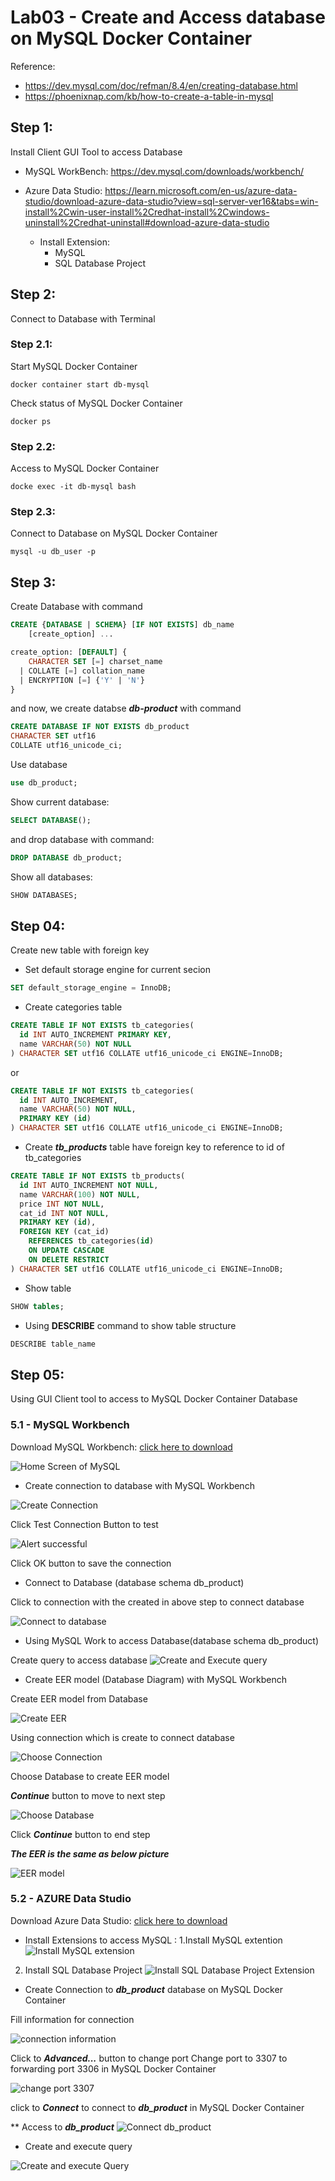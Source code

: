 # Lab03 - Create and Access database on MySQL Docker Container

Reference:
* https://dev.mysql.com/doc/refman/8.4/en/creating-database.html
* https://phoenixnap.com/kb/how-to-create-a-table-in-mysql

## Step 1:
Install Client GUI Tool to access Database 

* MySQL WorkBench: https://dev.mysql.com/downloads/workbench/
* Azure Data Studio: https://learn.microsoft.com/en-us/azure-data-studio/download-azure-data-studio?view=sql-server-ver16&tabs=win-install%2Cwin-user-install%2Credhat-install%2Cwindows-uninstall%2Credhat-uninstall#download-azure-data-studio

  * Install Extension: 
    * MySQL
    * SQL Database Project

## Step 2:

Connect to Database with Terminal

### Step 2.1:

Start MySQL Docker Container

```shell
docker container start db-mysql
```
Check status of MySQL Docker Container

```shell
docker ps
```

### Step 2.2:
Access to MySQL Docker Container

```shell
docke exec -it db-mysql bash
```

### Step 2.3:
Connect to Database on MySQL Docker Container

```shell
mysql -u db_user -p
```

## Step 3:
Create Database with command

```sql
CREATE {DATABASE | SCHEMA} [IF NOT EXISTS] db_name
    [create_option] ...

create_option: [DEFAULT] {
    CHARACTER SET [=] charset_name
  | COLLATE [=] collation_name
  | ENCRYPTION [=] {'Y' | 'N'}
}
```

and now, we create databse ***db-product*** with command

```sql
CREATE DATABASE IF NOT EXISTS db_product
CHARACTER SET utf16
COLLATE utf16_unicode_ci;
```

Use database
```sql
use db_product;
```

Show current database:
```sql
SELECT DATABASE();
```

and drop database with command:
```sql
DROP DATABASE db_product;
```
Show all databases:
```sql
SHOW DATABASES;
```

## Step 04:
Create new table with foreign key

* Set default storage engine for current secion

```sql
SET default_storage_engine = InnoDB;
```

* Create categories table

```sql
CREATE TABLE IF NOT EXISTS tb_categories(
  id INT AUTO_INCREMENT PRIMARY KEY,
  name VARCHAR(50) NOT NULL
) CHARACTER SET utf16 COLLATE utf16_unicode_ci ENGINE=InnoDB;
```

or 

```sql
CREATE TABLE IF NOT EXISTS tb_categories(
  id INT AUTO_INCREMENT,
  name VARCHAR(50) NOT NULL,
  PRIMARY KEY (id)
) CHARACTER SET utf16 COLLATE utf16_unicode_ci ENGINE=InnoDB;
```

* Create ***tb_products*** table have foreign key to reference to id of tb_categories

```sql
CREATE TABLE IF NOT EXISTS tb_products(
  id INT AUTO_INCREMENT NOT NULL,
  name VARCHAR(100) NOT NULL,
  price INT NOT NULL,
  cat_id INT NOT NULL, 
  PRIMARY KEY (id),
  FOREIGN KEY (cat_id) 
    REFERENCES tb_categories(id) 
    ON UPDATE CASCADE 
    ON DELETE RESTRICT
) CHARACTER SET utf16 COLLATE utf16_unicode_ci ENGINE=InnoDB;
```

* Show table

```sql
SHOW tables;
```

* Using __DESCRIBE__ command to show table structure

```sql
DESCRIBE table_name
```

## Step 05:
Using GUI Client tool to access to MySQL Docker Container Database

### 5.1 - MySQL Workbench

Download MySQL Workbench: [click here to download](https://dev.mysql.com/downloads/workbench/)

![Home Screen of MySQL](./images/img_01.png)

* Create connection to database with MySQL Workbench

![Create Connection](./images/img_02.png)

Click Test Connection Button to test

![Alert successful](./images/img_03.png)

Click OK button to save the connection

* Connect to Database (database schema db_product)

Click to connection with the created in above step to connect database

![Connect to database](./images/img_04.png)

* Using MySQL Work to access Database(database schema db_product)

Create query to access database 
![Create and Execute query](./images/img_05.png)

* Create EER model (Database Diagram) with MySQL Workbench

Create EER model from Database

![Create EER](./images/img_06.png)

Using connection which is create to connect database 

![Choose Connection](./images/img_07.png)

Choose Database to create EER model

***Continue*** button to move to next step

![Choose Database](./images/img_08.png)

Click ***Continue*** button to end step

***The EER is the same as below picture***

![EER model](./images/img_09.png)

### 5.2 - AZURE Data Studio


Download Azure Data Studio: [click here to download](https://azure.microsoft.com/en-us/products/data-studio)

* Install Extensions to access MySQL : 
1.Install MySQL extention
  ![Install MySQL extension](./images/img_10.png)

2. Install SQL Database Project
  ![Install SQL Database Project Extension](./images/img_11.png)

* Create Connection to ***db_product*** database on MySQL Docker Container

Fill information for connection 

![connection information](./images/img_12.png)

Click to ***Advanced...*** button to change port
Change port to 3307 to forwarding port 3306 in MySQL Docker Container

![change port 3307](./images/img_13.png)

click to ***Connect*** to connect to ***db_product*** in MySQL Docker Container

** Access to ***db_product*** 
![Connect db_product](./images/img_14.png)

* Create and execute query

![Create and execute Query](./images/img_15.png)
